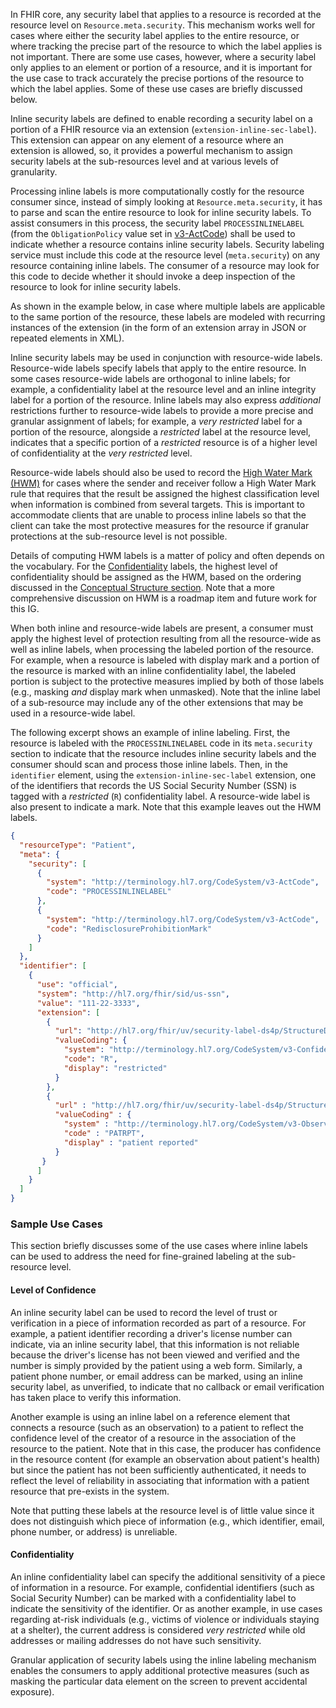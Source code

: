 In FHIR core, any security label that applies to a resource is recorded at the resource level on `Resource.meta.security`. This mechanism works well for cases where either the security label applies to the entire resource, or where tracking the precise part of the resource to which the label applies is not important.
There are some use cases, however, where a security label only applies to an element or portion of a resource, and it is important for the use case to track accurately the precise portions of the resource to which the label applies. Some of these use cases are briefly discussed below.

Inline security labels are defined to enable recording a security label on a portion of a FHIR resource via an extension (`extension-inline-sec-label`). This extension can appear on any element of a resource where an extension is allowed, so, it provides a powerful mechanism to assign security labels at the sub-resources level and at various levels of granularity.

Processing inline labels is more computationally costly for the resource consumer since, instead of simply looking at `Resource.meta.security`, it has to parse and scan the entire resource to look for inline security labels. To assist consumers in this process, the security label `PROCESSINLINELABEL` (from the `ObligationPolicy` value set in [v3-ActCode](http://terminology.hl7.org/CodeSystem/v3-ActCode)) shall be used to indicate whether a resource contains inline security labels. Security labeling service must include this code at the resource level (`meta.security`) on any resource containing inline labels. The consumer of a resource may look for this code to decide whether it should invoke a deep inspection of the resource to look for inline security labels.

As shown in the example below, in case where multiple labels are applicable to the same portion of the resource, these labels are modeled with recurring instances of the extension (in the form of an extension array in JSON or repeated elements in XML).

Inline security labels may be used in conjunction with resource-wide labels. Resource-wide labels specify labels that apply to the entire resource. In some cases resource-wide labels are orthogonal to inline labels; for example, a confidentiality label at the resource level and an inline integrity label for a portion of the resource. Inline labels may also express _additional_ restrictions further to resource-wide labels to provide a more precise and granular assignment of labels; for example, a _very restricted_ label for a portion of the resource, alongside a _restricted_ label at the resource level, indicates that a specific portion of a _restricted_ resource is of a higher level of confidentiality at the _very restricted_ level. 

Resource-wide labels should also be used to record the [High Water Mark (HWM)](glossary.html#hwm) for cases where the sender and receiver follow a High Water Mark rule that requires that the result be assigned the highest classification level when information is combined from several targets. This is important to accommodate clients that are unable to process inline labels so that the client can take the most protective measures for the resource if granular protections at the sub-resource level is not possible.

Details of computing HWM labels is a matter of policy and often depends on the vocabulary. For the [Confidentiality](https://terminology.hl7.org/ValueSet-v3-Confidentiality.html) labels, the highest level of confidentiality should be assigned as the HWM, based on the ordering discussed in the [Conceptual Structure section](security_labeling_conceptual_structure.html#how-to-assign-a-security-label). Note that a more comprehensive discussion on HWM is a roadmap item and future work for this IG.

When both inline and resource-wide labels are present, a consumer must apply the highest level of protection resulting from all the resource-wide as well as inline labels, when processing the labeled portion of the resource. For example, when a resource is labeled with display mark and a portion of the resource is marked with an inline confidentiality label, the labeled portion is subject to the protective measures implied by both of those labels (e.g., masking _and_ display mark when unmasked).
Note that the inline label of a sub-resource may include any of the other extensions that may be used in a resource-wide label.

The following excerpt shows an example of inline labeling. First, the resource is labeled with the `PROCESSINLINELABEL` code in its `meta.security` section to indicate that the resource includes inline security labels and the consumer should scan and process those inline labels. Then, in the `identifier` element, using the `extension-inline-sec-label` extension, one of the identifiers that records the US Social Security Number (SSN) is tagged with a _restricted_ (`R`) confidentiality label. A resource-wide label is also present to indicate a mark. Note that this example leaves out the HWM labels.

```json
{
  "resourceType": "Patient",
  "meta": {
    "security": [
      {
        "system": "http://terminology.hl7.org/CodeSystem/v3-ActCode",
        "code": "PROCESSINLINELABEL"
      },
      {
        "system": "http://terminology.hl7.org/CodeSystem/v3-ActCode",
        "code": "RedisclosureProhibitionMark"
      }
    ]
  },
  "identifier": [
    {
      "use": "official",
      "system": "http://hl7.org/fhir/sid/us-ssn",
      "value": "111-22-3333",
      "extension": [
        {
          "url": "http://hl7.org/fhir/uv/security-label-ds4p/StructureDefinition/extension-inline-sec-label",
          "valueCoding": {
            "system": "http://terminology.hl7.org/CodeSystem/v3-Confidentiality",
            "code": "R",
            "display": "restricted"
          }
        },
        {
          "url" : "http://hl7.org/fhir/uv/security-label-ds4p/StructureDefinition/extension-inline-sec-label",
          "valueCoding" : {
            "system" : "http://terminology.hl7.org/CodeSystem/v3-ObservationValue",
            "code" : "PATRPT",
            "display" : "patient reported"
          }
       }
      ]
    }
  ]
}
```

### Sample Use Cases

This section briefly discusses some of the use cases where inline labels can be used to address the need for fine-grained labeling at the sub-resource level.

#### Level of Confidence

An inline security label can be used to record the level of trust or verification in a piece of information recorded as part of a resource. For example, a patient identifier recording a driver's license number can indicate, via an inline security label, that this information is not reliable because the driver's license has not been viewed and verified and the number is simply provided by the patient using a web form. Similarly, a patient phone number, or email address can be marked, using an inline security label, as unverified, to indicate that no callback or email verification has taken place to verify this information.

Another example is using an inline label on a reference element that connects a resource (such as an observation) to a patient to reflect the confidence level of the creator of a resource in the association of the resource to the patient. Note that in this case, the producer has confidence in the resource content (for example an observation about patient's health) but since the patient has not been sufficiently authenticated, it needs to reflect the level of reliability in associating that information with a patient resource that pre-exists in the system.

Note that putting these labels at the resource level is of little value since it does not distinguish which piece of information (e.g., which identifier, email, phone number, or address) is unreliable.

#### Confidentiality

An inline confidentiality label can specify the additional sensitivity of a piece of information in a resource. For example, confidential identifiers (such as Social Security Number) can be marked with a confidentiality label to indicate the sensitivity of the identifier. Or as another example, in use cases regarding at-risk individuals (e.g., victims of violence or individuals staying at a shelter), the current address is considered _very restricted_ while old addresses or mailing addresses do not have such sensitivity.

Granular application of security labels using the inline labeling mechanism enables the consumers to apply additional protective measures (such as masking the particular data element on the screen to prevent accidental exposure).
